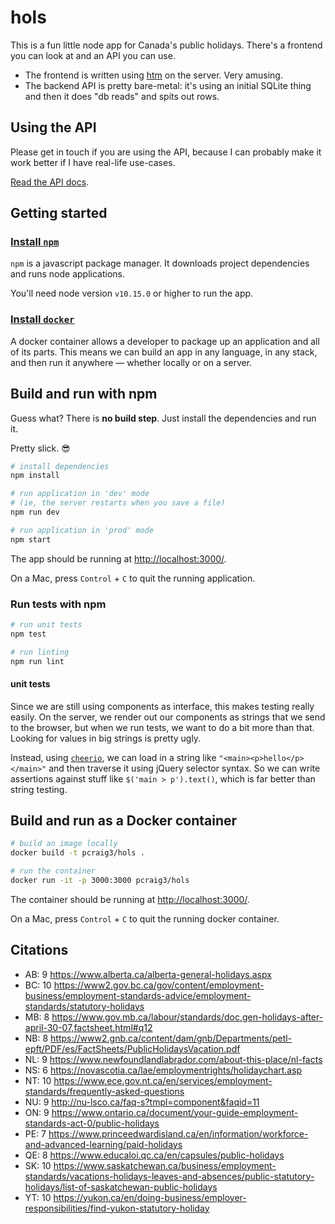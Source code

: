 # hols

This is a fun little node app for Canada's public holidays. There's a frontend you can look at and an API you can use.

- The frontend is written using [htm](https://github.com/developit/htm) on the server. Very amusing.
- The backend API is pretty bare-metal: it's using an initial SQLite thing and then it does "db reads" and spits out rows.

## Using the API

Please get in touch if you are using the API, because I can probably make it work better if I have real-life use-cases.

[Read the API docs](https://github.com/pcraig3/hols/blob/master/API.md).

## Getting started

### [Install `npm`](https://www.npmjs.com/get-npm)

`npm` is a javascript package manager. It downloads project dependencies and runs node applications.

You'll need node version `v10.15.0` or higher to run the app.

### [Install `docker`](https://docs.docker.com/install/)

A docker container allows a developer to package up an application and all of its parts. This means we can build an app in any language, in any stack, and then run it anywhere — whether locally or on a server.

## Build and run with npm

Guess what? There is **no build step**. Just install the dependencies and run it.

Pretty slick. 😎

```bash
# install dependencies
npm install

# run application in 'dev' mode
# (ie, the server restarts when you save a file)
npm run dev

# run application in 'prod' mode
npm start
```

The app should be running at [http://localhost:3000/](http://localhost:3000/).

On a Mac, press `Control` + `C` to quit the running application.

### Run tests with npm

```bash
# run unit tests
npm test

# run linting
npm run lint
```

#### unit tests

Since we are still using components as interface, this makes testing really easily. On the server, we render out our components as strings that we send to the browser, but when we run tests, we want to do a bit more than that. Looking for values in big strings is pretty ugly.

Instead, using [`cheerio`](https://cheerio.js.org/), we can load in a string like `"<main><p>hello</p></main>"` and then traverse it using jQuery selector syntax. So we can write assertions against stuff like `$('main > p').text()`, which is far better than string testing.

## Build and run as a Docker container

```bash
# build an image locally
docker build -t pcraig3/hols .

# run the container
docker run -it -p 3000:3000 pcraig3/hols
```

The container should be running at [http://localhost:3000/](http://localhost:3000/).

On a Mac, press `Control` + `C` to quit the running docker container.

## Citations

- AB: 9 https://www.alberta.ca/alberta-general-holidays.aspx
- BC: 10 https://www2.gov.bc.ca/gov/content/employment-business/employment-standards-advice/employment-standards/statutory-holidays
- MB: 8 https://www.gov.mb.ca/labour/standards/doc,gen-holidays-after-april-30-07,factsheet.html#q12
- NB: 8 https://www2.gnb.ca/content/dam/gnb/Departments/petl-epft/PDF/es/FactSheets/PublicHolidaysVacation.pdf
- NL: 9 https://www.newfoundlandlabrador.com/about-this-place/nl-facts
- NS: 6 https://novascotia.ca/lae/employmentrights/holidaychart.asp
- NT: 10 https://www.ece.gov.nt.ca/en/services/employment-standards/frequently-asked-questions
- NU: 9 http://nu-lsco.ca/faq-s?tmpl=component&faqid=11
- ON: 9 https://www.ontario.ca/document/your-guide-employment-standards-act-0/public-holidays
- PE: 7 https://www.princeedwardisland.ca/en/information/workforce-and-advanced-learning/paid-holidays
- QE: 8 https://www.educaloi.qc.ca/en/capsules/public-holidays
- SK: 10 https://www.saskatchewan.ca/business/employment-standards/vacations-holidays-leaves-and-absences/public-statutory-holidays/list-of-saskatchewan-public-holidays
- YT: 10 https://yukon.ca/en/doing-business/employer-responsibilities/find-yukon-statutory-holiday
